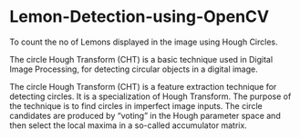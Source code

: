 # Lemon-Detection-using-OpenCV

To count the no of Lemons displayed in the image using Hough Circles.

The circle Hough Transform (CHT) is a basic technique used in Digital Image Processing, for detecting circular objects in a digital image.

The circle Hough Transform (CHT) is a feature extraction technique for detecting circles. 
It is a specialization of Hough Transform. The purpose of the technique is to find circles in imperfect image inputs. 
The circle candidates are produced by “voting” in the Hough parameter space and then select the local maxima in a 
so-called accumulator matrix.
